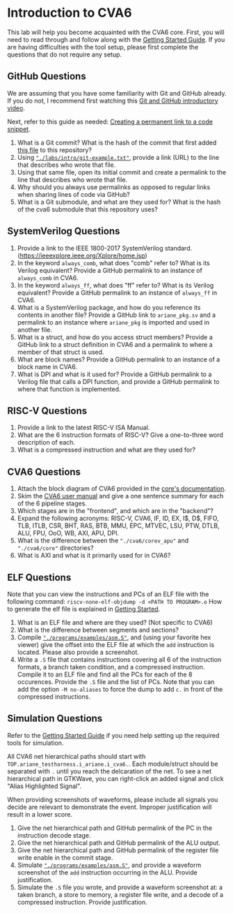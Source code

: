 
# Introduction to CVA6

This lab will help you become acquainted with the CVA6 core. First, you will need to read through and follow along with the [Getting Started Guide](../guides/getting-started.md). If you are having difficulties with the tool setup, please first complete the questions that do not require any setup.

## GitHub Questions

We are assuming that you have some familiarity with Git and GitHub already. If you do not, I recommend first watching this [Git and GitHub introductory video](https://www.youtube.com/watch?v=e-9qScNVs1o&t=251s).

Next, refer to this guide as needed: [Creating a permanent link to a code snippet](https://docs.github.com/en/get-started/writing-on-github/working-with-advanced-formatting/creating-a-permanent-link-to-a-code-snippet).

1. What is a Git commit? What is the hash of the commit that first added [this file](./labs/intro.md) to this repository?
2. Using [`"./labs/intro/git-example.txt"`](./labs/intro/git-example.txt), provide a link (URL) to the line that describes who wrote that file.
3. Using that same file, open its initial commit and create a permalink to the line that describes who wrote that file.
4. Why should you always use permalinks as opposed to regular links when sharing lines of code via GitHub?
5. What is a Git submodule, and what are they used for? What is the hash of the cva6 submodule that this repository uses?

## SystemVerilog Questions

1. Provide a link to the IEEE 1800-2017 SystemVerilog standard. (<https://ieeexplore.ieee.org/Xplore/home.jsp>)
2. In the keyword `always_comb`, what does "comb" refer to? What is its Verilog equivalent? Provide a GitHub permalink to an instance of `always_comb` in CVA6.
3. In the keyword `always_ff`, what does "ff" refer to? What is its Verilog equivalent? Provide a GitHub permalink to an instance of `always_ff` in CVA6.
4. What is a SystemVerilog package, and how do you reference its contents in another file? Provide a GitHub link to `ariane_pkg.sv` and a permalink to an instance where `ariane_pkg` is imported and used in another file.
5. What is a struct, and how do you access struct members? Provide a GitHub link to a struct definition in CVA6 and a permalink to where a member of that struct is used.
6. What are block names? Provide a GitHub permalink to an instance of a block name in CVA6.
7. What is DPI and what is it used for? Provide a GitHub permalink to a Verilog file that calls a DPI function, and provide a GitHub permalink to where that function is implemented.

## RISC-V Questions

1. Provide a link to the latest RISC-V ISA Manual.
2. What are the 6 instruction formats of RISC-V? Give a one-to-three word description of each.
3. What is a compressed instruction and what are they used for?

## CVA6 Questions

1. Attach the block diagram of CVA6 provided in the [core's documentation](https://docs.openhwgroup.org/projects/cva6-user-manual/01_cva6_user/).
2. Skim the [CVA6 user manual](https://docs.openhwgroup.org/projects/cva6-user-manual/01_cva6_user/) and give a one sentence summary for each of the 6 pipeline stages.
3. Which stages are in the "frontend", and which are in the "backend"?
4. Expand the following acronyms: RISC-V, CVA6, IF, ID, EX, I\$, D\$, FIFO, TLB, ITLB, CSR, BHT, RAS, BTB, MMU, EPC, MTVEC, LSU, PTW, DTLB, ALU, FPU, OoO, WB, AXI, APU, DPI.
5. What is the difference between the `"./cva6/corev_apu"` and `"./cva6/core"` directories?
6. What is AXI and what is it primarily used for in CVA6?

## ELF Questions

Note that you can view the instructions and PCs of an ELF file with the following command: `riscv-none-elf-objdump -d <PATH TO PROGRAM>.o`
How to generate the elf file is explained in [Getting Started](../guides/getting-started.md).

1. What is an ELF file and where are they used? (Not specific to CVA6)
2. What is the difference between segments and sections?
3. Compile [`"./programs/examples/asm.S"`](https://github.com/sifferman/labs-with-cva6/blob/main/programs/examples/asm.S), and (using your favorite hex viewer) give the offset into the ELF file at which the `add` instruction is located. Please also provide a screenshot.
4. Write a `.S` file that contains instructions covering all 6 of the instruction formats, a branch taken condition, and a compressed instruction. Compile it to an ELF file and find all the PCs for each of the 8 occurences. Provide the `.S` file and the list of PCs.
Note that you can add the option `-M no-aliases` to force the dump to add `c.` in front of the compressed instructions.

## Simulation Questions

Refer to the [Getting Started Guide](../guides/getting-started.md) if you need help setting up the required tools for simulation.

All CVA6 net hierarchical paths should start with `TOP.ariane_testharness.i_ariane.i_cva6.`. Each module/struct should be separated with `.` until you reach the delcaration of the net. To see a net hierarchical path in GTKWave, you can right-click an added signal and click "Alias Highlighted Signal".

When providing screenshots of waveforms, please include all signals you decide are relevant to demonstrate the event. Improper justification will result in a lower score.

1. Give the net hierarchical path and GitHub permalink of the PC in the instruction decode stage.
2. Give the net hierarchical path and GitHub permalink of the ALU output.
3. Give the net hierarchical path and GitHub permalink of the register file write enable in the commit stage.
4. Simulate [`"./programs/examples/asm.S"`](https://github.com/sifferman/labs-with-cva6/blob/main/programs/examples/asm.S), and provide a waveform screenshot of the `add` instruction occurring in the ALU. Provide justification.
5. Simulate the `.S` file you wrote, and provide a waveform screenshot at: a taken branch, a store to memory, a register file write, and a decode of a compressed instruction. Provide justification.
